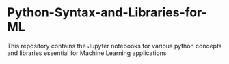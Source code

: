 # Python-Syntax-and-Libraries-for-ML
This repository contains the Jupyter notebooks for various python concepts and libraries essential for Machine Learning applications
